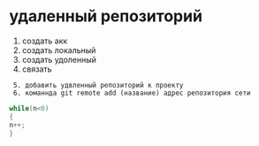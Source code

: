 # удаленный репозиторий
 1. создать акк
 2. создать локальный
 3. создать удоленный
 4. связать
```
 5. добавить удвленный репозиторий к проекту
 6. команнда git remote add (название) адрес репозитория сети
```
```C#
while(n<0)
{
n++;
}
```
